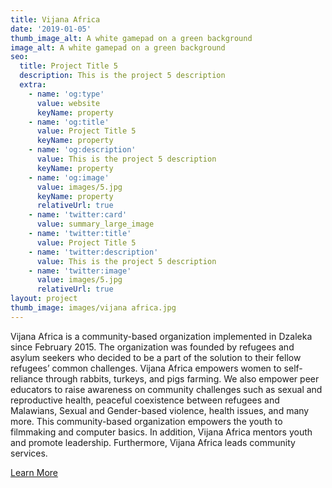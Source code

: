 ```yaml
---
title: Vijana Africa
date: '2019-01-05'
thumb_image_alt: A white gamepad on a green background
image_alt: A white gamepad on a green background
seo:
  title: Project Title 5
  description: This is the project 5 description
  extra:
    - name: 'og:type'
      value: website
      keyName: property
    - name: 'og:title'
      value: Project Title 5
      keyName: property
    - name: 'og:description'
      value: This is the project 5 description
      keyName: property
    - name: 'og:image'
      value: images/5.jpg
      keyName: property
      relativeUrl: true
    - name: 'twitter:card'
      value: summary_large_image
    - name: 'twitter:title'
      value: Project Title 5
    - name: 'twitter:description'
      value: This is the project 5 description
    - name: 'twitter:image'
      value: images/5.jpg
      relativeUrl: true
layout: project
thumb_image: images/vijana africa.jpg
---
```

Vijana Africa is a community-based organization implemented in Dzaleka since February 2015. The organization was founded by refugees and asylum seekers who decided to be a part of the solution to their fellow refugees’ common challenges. Vijana Africa empowers women to self-reliance through rabbits, turkeys, and pigs farming. We also empower peer educators to raise awareness on community challenges such as sexual and reproductive health, peaceful coexistence between refugees and Malawians, Sexual and Gender-based violence, health issues, and many more. This community-based organization empowers the youth to filmmaking and computer basics. In addition, Vijana Africa mentors youth and promote leadership. Furthermore, Vijana Africa leads community services.


[Learn More](http://vijanaafrica.org/about.php)

